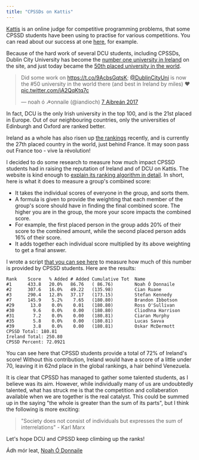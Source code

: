 ```yaml
---
title: "CPSSDs on Kattis"
---
```

[Kattis](https://open.kattis.com) is an online judge for competitive programming problems, that some CPSSD students have been using to practise for various competitions. You can read about our success at one [here](https://cpssd.net/hashcode), for example.

Because of the hard work of several DCU students, including CPSSDs, Dublin City University has become the [number one university in Ireland](https://open.kattis.com/countries/IRL) on the site, and just today became the [50th placed university in the world](https://open.kattis.com/ranklist/universities).

<blockquote class="twitter-tweet" data-lang="ga"><p lang="en" dir="ltr">Did some work on <a href="https://t.co/9AcbsGqtsK">https://t.co/9AcbsGqtsK</a>; <a href="https://twitter.com/DublinCityUni">@DublinCityUni</a> is now the #50 university in the world there (and best in Ireland by miles) ❤️ <a href="https://t.co/jA2QqKtq7c">pic.twitter.com/jA2QqKtq7c</a></p>&mdash; noah ó ☭onnaile (@iandioch) <a href="https://twitter.com/iandioch/status/850157784851197952">7 Aibreán 2017</a></blockquote>
<script async src="//platform.twitter.com/widgets.js" charset="utf-8"></script>

In fact, DCU is the only Irish university in the top 100, and is the 21st placed in Europe. Out of our neighbouring countries, only the universities of Edinburgh and Oxford are ranked better.

Ireland as a whole has also risen up [the rankings](https://open.kattis.com/ranklist/countries) recently, and is currently the 27th placed country in the world, just behind France. It may soon pass out France too - vive la révolution!

I decided to do some research to measure how much impact CPSSD students had in raising the reputation of Ireland and of DCU on Kattis. The website is kind enough to [explain its ranking algorithm in detail](https://open.kattis.com/help/ranklist). In short, here is what it does to measure a group's combined score:

- It takes the individual scores of everyone in the group, and sorts them.
- A formula is given to provide the weighting that each member of the group's score should have in finding the final combined score. The higher you are in the group, the more your score impacts the combined score.
- For example, the first placed person in the group adds 20% of their score to the combined amount, while the second placed person adds 16% of their score.
- It adds together each individual score multiplied by its above weighting to get a final answer.

I wrote a script [that you can see here]() to measure how much of this number is provided by CPSSD students. Here are the results:

```
Rank	Score	% Added	# Added	Cumulative Tot	Name
#1		433.8	20.0%	86.76	( 86.76)		Noah Ó Donnaile
#2		307.6	16.0%	49.22	(135.98)		Cian Ruane
#3		290.4	12.8%	37.17	(173.15)		Stefan Kennedy
#7		145.9	 5.2%	 7.65	(180.80)		Brandon Ibbotson
#29		 13.0	 0.0%	 0.01	(180.80)		Ross O'Sullivan
#30		  9.6	 0.0%	 0.00	(180.80)		Cliodhna Harrison
#31		  7.2	 0.0%	 0.00	(180.81)		Ciaran Murphy
#35		  5.8	 0.0%	 0.00	(180.81)		Lucas Savva
#39		  3.8	 0.0%	 0.00	(180.81)		Oskar McDermott
CPSSD Total: 180.81
Ireland Total: 250.80
CPSSD Percent: 72.0921
```

You can see here that CPSSD students provide a total of 72% of Ireland's score! Without this contribution, Ireland would have a score of a little under 70, leaving it in 62nd place in the global rankings, a hair behind Venezuela.

It is clear that CPSSD has managed to gather some talented students, as I believe was its aim. However, while individually many of us are undoubtedly talented, what has struck me is that the competition and collaberation available when we are together is the real catalyst. This could be summed up in the saying "the whole is greater than the sum of its parts", but I think the following is more exciting:

> "Society does not consist of individuals but expresses the sum of interrelations" - Karl Marx

Let's hope DCU and CPSSD keep climbing up the ranks!

Ádh mór leat,
[Noah Ó Donnaile](http://noah.needs.money)

